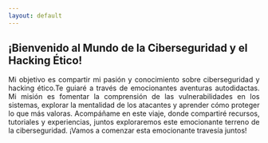 ```yaml
---
layout: default
---
```


## ¡Bienvenido al Mundo de la Ciberseguridad y el Hacking Ético!

<p style="text-align: justify;">
Mi objetivo es compartir mi pasión y conocimiento sobre ciberseguridad y hacking ético.Te guiaré a través de emocionantes aventuras autodidactas. Mi misión es fomentar la comprensión de las vulnerabilidades en los sistemas, explorar la mentalidad de los atacantes y aprender cómo proteger lo que más valoras. Acompáñame en este viaje, donde compartiré recursos, tutoriales y experiencias, juntos exploraremos este emocionante terreno de la ciberseguridad. ¡Vamos a comenzar esta emocionante travesía juntos!
</p>